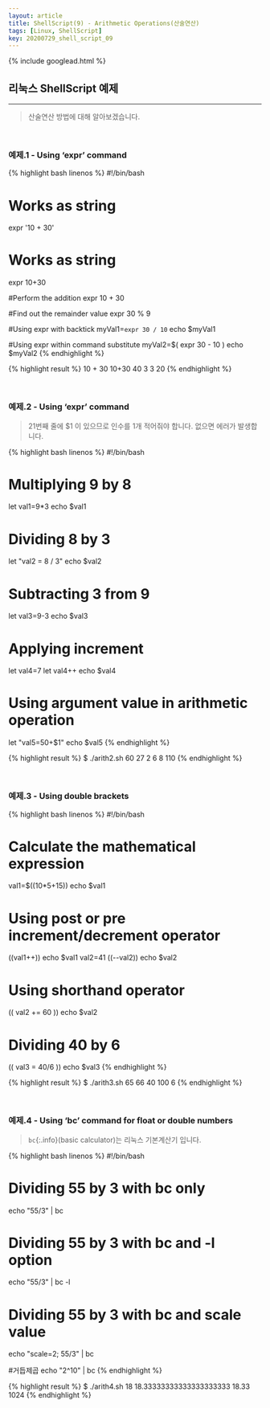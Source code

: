 ```yaml
---
layout: article
title: ShellScript(9) - Arithmetic Operations(산술연산)
tags: [Linux, ShellScript]
key: 20200729_shell_script_09
---
```


{% include googlead.html %}

## 리눅스 ShellScript 예제
---

> 산술연산 방법에 대해 알아보겠습니다.

<br>

### 예제.1 - Using ‘expr’ command

{% highlight bash linenos %}
#!/bin/bash

# Works as string
expr '10 + 30'

# Works as string
expr 10+30

#Perform the addition
expr 10 + 30

#Find out the remainder value
expr 30 % 9

#Using expr with backtick
myVal1=`expr 30 / 10`
    echo $myVal1

#Using expr within command substitute
myVal2=$( expr 30 - 10 )
    echo $myVal2
{% endhighlight %}

{% highlight result %}
10 + 30
10+30
40
3
3
20
{% endhighlight %}

<br>

### 예제.2 - Using ‘expr’ command

>21번째 줄에 $1 이 있으므로 인수를 1개 적어줘야 합니다. 없으면 에러가 발생합니다.

{% highlight bash linenos %}
#!/bin/bash

# Multiplying 9 by 8
let val1=9*3
    echo $val1

# Dividing 8 by 3
let "val2 = 8 / 3"
    echo $val2

# Subtracting 3 from 9
let val3=9-3
    echo $val3

# Applying increment
let val4=7
let val4++
    echo $val4

# Using argument value in arithmetic operation
let "val5=50+$1"
    echo $val5
{% endhighlight %}


{% highlight result %}
$ ./arith2.sh 60
27
2
6
8
110
{% endhighlight %}

<br>

### 예제.3 - Using double brackets

{% highlight bash linenos %}
#!/bin/bash

# Calculate the mathematical expression
val1=$((10*5+15))
    echo $val1

# Using post or pre increment/decrement operator
((val1++))
    echo $val1
val2=41
((--val2))
    echo $val2

# Using shorthand operator
(( val2 += 60 ))
    echo $val2

# Dividing 40 by 6
(( val3 = 40/6 ))
    echo $val3
{% endhighlight %}

{% highlight result %}
$ ./arith3.sh
65
66
40
100
6
{% endhighlight %}

<br>

### 예제.4 - Using ‘bc’ command for float or double numbers

>`bc`{:.info}(basic calculator)는 리눅스 기본계산기 입니다.

{% highlight bash linenos %}
#!/bin/bash

# Dividing 55 by 3 with bc only
echo "55/3" | bc

# Dividing 55 by 3 with bc and -l option
echo "55/3" | bc -l

# Dividing 55 by 3 with bc and scale value
echo "scale=2; 55/3" | bc

#거듭제곱
echo "2^10" | bc
{% endhighlight %}

{% highlight result %}
$ ./arith4.sh
18
18.33333333333333333333
18.33
1024
{% endhighlight %}
